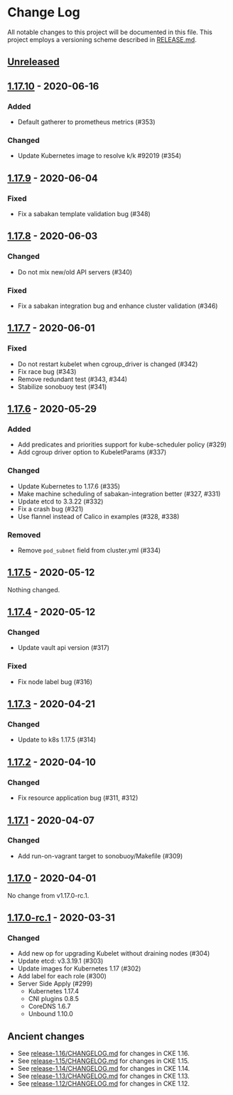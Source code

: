 # Change Log

All notable changes to this project will be documented in this file.
This project employs a versioning scheme described in [RELEASE.md](RELEASE.md#versioning).

## [Unreleased]

## [1.17.10] - 2020-06-16

### Added
- Default gatherer to prometheus metrics (#353)

### Changed
- Update Kubernetes image to resolve k/k #92019 (#354)

## [1.17.9] - 2020-06-04

### Fixed
- Fix a sabakan template validation bug (#348)

## [1.17.8] - 2020-06-03

### Changed
- Do not mix new/old API servers (#340)

### Fixed
- Fix a sabakan integration bug and enhance cluster validation (#346)

## [1.17.7] - 2020-06-01

### Fixed
- Do not restart kubelet when cgroup_driver is changed (#342)
- Fix race bug (#343)
- Remove redundant test (#343, #344)
- Stabilize sonobuoy test (#341)

## [1.17.6] - 2020-05-29

### Added
- Add predicates and priorities support for kube-scheduler policy (#329)
- Add cgroup driver option to KubeletParams (#337)

### Changed
- Update Kubernetes to 1.17.6 (#335)
- Make machine scheduling of sabakan-integration better (#327, #331)
- Update etcd to 3.3.22 (#332)
- Fix a crash bug (#321)
- Use flannel instead of Calico in examples (#328, #338)

### Removed
- Remove `pod_subnet` field from cluster.yml (#334)

## [1.17.5] - 2020-05-12

Nothing changed.

## [1.17.4] - 2020-05-12

### Changed
- Update vault api version (#317)

### Fixed
- Fix node label bug (#316)

## [1.17.3] - 2020-04-21

### Changed
- Update to k8s 1.17.5 (#314)

## [1.17.2] - 2020-04-10

### Changed
- Fix resource application bug (#311, #312)

## [1.17.1] - 2020-04-07

### Changed
- Add run-on-vagrant target to sonobuoy/Makefile (#309)

## [1.17.0] - 2020-04-01

No change from v1.17.0-rc.1.

## [1.17.0-rc.1] - 2020-03-31

### Changed
- Add new op for upgrading Kubelet without draining nodes (#304)
- Update etcd: v3.3.19.1 (#303)
- Update images for Kubernetes 1.17 (#302)
- Add label for each role (#300)
- Server Side Apply (#299)
    - Kubernetes 1.17.4
    - CNI plugins 0.8.5
    - CoreDNS 1.6.7
    - Unbound 1.10.0

## Ancient changes

- See [release-1.16/CHANGELOG.md](https://github.com/cybozu-go/cke/blob/release-1.16/CHANGELOG.md) for changes in CKE 1.16.
- See [release-1.15/CHANGELOG.md](https://github.com/cybozu-go/cke/blob/release-1.15/CHANGELOG.md) for changes in CKE 1.15.
- See [release-1.14/CHANGELOG.md](https://github.com/cybozu-go/cke/blob/release-1.14/CHANGELOG.md) for changes in CKE 1.14.
- See [release-1.13/CHANGELOG.md](https://github.com/cybozu-go/cke/blob/release-1.13/CHANGELOG.md) for changes in CKE 1.13.
- See [release-1.12/CHANGELOG.md](https://github.com/cybozu-go/cke/blob/release-1.12/CHANGELOG.md) for changes in CKE 1.12.

[Unreleased]: https://github.com/cybozu-go/cke/compare/v1.17.10...HEAD
[1.17.10]: https://github.com/cybozu-go/cke/compare/v1.17.9...v1.17.10
[1.17.9]: https://github.com/cybozu-go/cke/compare/v1.17.8...v1.17.9
[1.17.8]: https://github.com/cybozu-go/cke/compare/v1.17.7...v1.17.8
[1.17.7]: https://github.com/cybozu-go/cke/compare/v1.17.6...v1.17.7
[1.17.6]: https://github.com/cybozu-go/cke/compare/v1.17.5...v1.17.6
[1.17.5]: https://github.com/cybozu-go/cke/compare/v1.17.4...v1.17.5
[1.17.4]: https://github.com/cybozu-go/cke/compare/v1.17.3...v1.17.4
[1.17.3]: https://github.com/cybozu-go/cke/compare/v1.17.2...v1.17.3
[1.17.2]: https://github.com/cybozu-go/cke/compare/v1.17.1...v1.17.2
[1.17.1]: https://github.com/cybozu-go/cke/compare/v1.17.0...v1.17.1
[1.17.0]: https://github.com/cybozu-go/cke/compare/v1.17.0-rc.1...v1.17.0
[1.17.0-rc.1]: https://github.com/cybozu-go/cke/compare/v1.16.4...v1.17.0-rc.1
